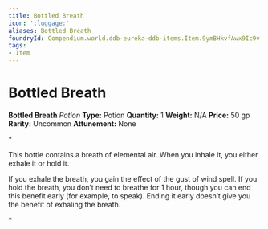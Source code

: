 ```yaml
---
title: Bottled Breath
icon: ':luggage:'
aliases: Bottled Breath
foundryId: Compendium.world.ddb-eureka-ddb-items.Item.9ymBHkvfAwx9Ic9v
tags:
- Item
---
```


# Bottled Breath

**Bottled Breath**
_Potion_
**Type:** Potion
**Quantity:** 1
**Weight:** N/A
**Price:** 50 gp
**Rarity:** Uncommon
**Attunement:** None

*<p>This bottle contains a breath of elemental air. When you inhale it, you either exhale it or hold it.

If you exhale the breath, you gain the effect of the gust of wind spell. If you hold the breath, you don’t need to breathe for 1 hour, though you can end this benefit early (for example, to speak). Ending it early doesn’t give you the benefit of exhaling the breath.</p>*
